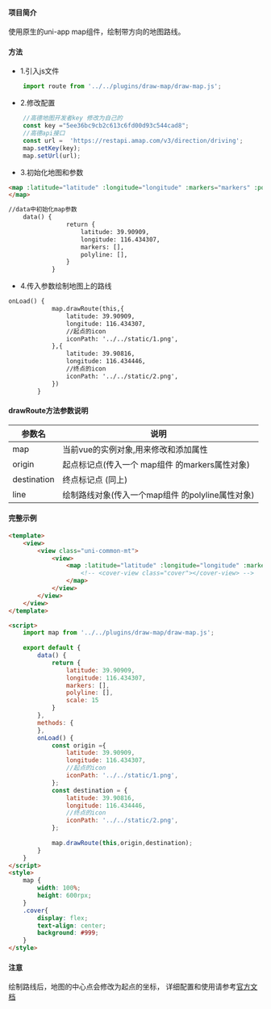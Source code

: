 #### 项目简介
使用原生的uni-app map组件，绘制带方向的地图路线。

#### 方法
- 1.引入js文件
```javascript
    import route from '../../plugins/draw-map/draw-map.js';
```
- 2.修改配置
```javascript
    //高德地图开发者key 修改为自己的
    const key ="5ee36bc9cb2c613c6fd00d93c544cad8";
    //高德api接口
    const url =  'https://restapi.amap.com/v3/direction/driving';
    map.setKey(key);
    map.setUrl(url);

```
- 3.初始化地图和参数
```html
<map :latitude="latitude" :longitude="longitude" :markers="markers" :polyline="polyline" :scale="scale">
</map>

//data中初始化map参数
	data() {
                return {
    				latitude: 39.90909,
    				longitude: 116.434307,
    				markers: [],
    				polyline: [],
    			}
            }
```
- 4.传入参数绘制地图上的路线
```html
onLoad() {
			map.drawRoute(this,{
			    latitude: 39.90909,
			    longitude: 116.434307,
				//起点的icon
			    iconPath: '../../static/1.png',
			},{
			    latitude: 39.90816,
			    longitude: 116.434446,
				//终点的icon
			    iconPath: '../../static/2.png',
			})
		}
```

#### drawRoute方法参数说明

|   参数名  | 说明  |
|--- | --- |
|  map  | 当前vue的实例对象,用来修改和添加属性 |
|  origin  |  起点标记点(传入一个 map组件 的markers属性对象) |
|  destination  |  终点标记点 (同上) |
|  line  |  绘制路线对象(传入一个map组件 的polyline属性对象) |

#### 完整示例
```html
<template>
    <view>
        <view class="uni-common-mt">
            <view>
                <map :latitude="latitude" :longitude="longitude" :markers="markers" :polyline="polyline" :scale="scale">
					<!-- <cover-view class="cover"></cover-view> -->
                </map>
            </view>
        </view>
    </view>
</template>

<script>
	import map from '../../plugins/draw-map/draw-map.js';
	
    export default {
        data() {
            return {
				latitude: 39.90909,
				longitude: 116.434307,
				markers: [],
				polyline: [],
				scale: 15
			}
        },
        methods: {
        },
		onLoad() {
			const origin ={
			    latitude: 39.90909,
			    longitude: 116.434307,
				//起点的icon
			    iconPath: '../../static/1.png',
			};
			const destination = {
			    latitude: 39.90816,
			    longitude: 116.434446,
				//终点的icon
			    iconPath: '../../static/2.png',
			};
			
			map.drawRoute(this,origin,destination);
		}
    }
</script>
<style>
    map {
        width: 100%;
        height: 600rpx;
    }
    .cover{
		display: flex;
		text-align: center;
        background: #999;
    }
</style>
```


#### 注意
绘制路线后，地图的中心点会修改为起点的坐标，
详细配置和使用请参考[官方文档](https://uniapp.dcloud.io/component/map)
